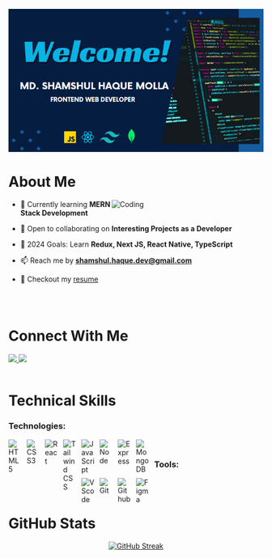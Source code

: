<p align="center"> <img src="https://raw.githubusercontent.com/shamshul-haque/shamshul-haque/main/assets/cover.png" alt="Banner" /> </p>

# About Me

<img src="https://github-readme-stats.vercel.app/api/top-langs?username=shamshul-haque&show_icons=true&hide_border=false&title_color=ff652f&icon_color=FFE400&bg_color=09131B&text_color=ffffff&border_color=0c1a25" alt="Coding" align="right" width="300">

- 🌱 Currently learning **MERN Stack Development**

- 👯 Open to collaborating on **Interesting Projects as a Developer**

- 🥅 2024 Goals: Learn **Redux, Next JS, React Native, TypeScript**

- 📫 Reach me by **shamshul.haque.dev@gmail.com**

- 📄  Checkout my [resume](https://drive.google.com/file/d/1MC1AMoqWvvzA5ZVz-TrwwofQ24wjgDHB/view?usp=drive_link)
<br/>
<br/>

# Connect With Me
<a target="_blank" href="https://linkedin.com/in/shamshul-haque">
  <img src="https://img.shields.io/badge/Linkedin-0077B5?style=for-the-badge&logo=linkedin&logoColor=white"/>
</a>
<a target="_blank" href="https://www.facebook.com/sujat.shams">
  <img src="https://img.shields.io/badge/Facebook-1877F2?style=for-the-badge&logo=facebook&logoColor=white"/>
</a>
<br/>
<br/>


# Technical Skills
### Technologies:
<img align="left" alt="HTML5" width="26px" src="https://cdn.jsdelivr.net/gh/devicons/devicon/icons/html5/html5-original.svg" style="padding-right:10px;" />
<img align="left" alt="CSS3" width="26px" src="https://cdn.jsdelivr.net/gh/devicons/devicon/icons/css3/css3-original.svg" style="padding-right:10px;" />
<img align="left" alt="React" width="26px" src="https://cdn.jsdelivr.net/gh/devicons/devicon/icons/react/react-original.svg" style="padding-right:10px;" />
<img align="left" alt="Tailwind CSS" width="26px" src="https://cdn.jsdelivr.net/gh/devicons/devicon/icons/tailwindcss/tailwindcss-plain.svg" style="padding-right:10px;" />
<img align="left" alt="JavaScript" width="26px" src="https://cdn.jsdelivr.net/gh/devicons/devicon/icons/javascript/javascript-original.svg" style="padding-right:10px;" />
<img align="left" alt="Node" width="26px" src="https://cdn.jsdelivr.net/gh/devicons/devicon/icons/nodejs/nodejs-original.svg" style="padding-right:10px;" />
<img align="left" alt="Express" width="26px" src="https://cdn.jsdelivr.net/gh/devicons/devicon/icons/express/express-original.svg" style="padding-right:10px;" />
<img align="left" alt="MongoDB" width="26px" src="https://cdn.jsdelivr.net/gh/devicons/devicon/icons/mongodb/mongodb-original.svg" style="padding-right:10px;" />
<br/>

### Tools:
<img align="left" alt="VScode" width="26px" src="https://cdn.jsdelivr.net/gh/devicons/devicon/icons/vscode/vscode-original.svg" style="padding-right:10px;" />
<img align="left" alt="Git" width="26px" src="https://cdn.jsdelivr.net/gh/devicons/devicon/icons/git/git-original.svg" style="padding-right:10px;" />
<img align="left" alt="Github" width="26px" src="https://user-images.githubusercontent.com/3369400/139447912-e0f43f33-6d9f-45f8-be46-2df5bbc91289.png" style="padding-right:10px;" />
<img align="left" alt="Figma" width="26px" src="https://cdn.jsdelivr.net/gh/devicons/devicon/icons/figma/figma-original.svg" style="padding-right:10px;" />
<br />
<br />

# GitHub Stats
<p align="center">
    <a href="https://git.io/streak-stats"><img src="https://github-readme-streak-stats.herokuapp.com?user=shamshul-haque&theme=gruvbox-duo" alt="GitHub Streak" /></a>
</p>
